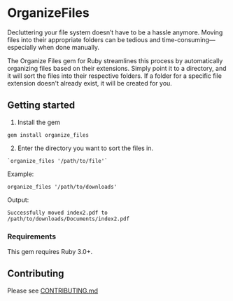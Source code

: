 # OrganizeFiles

Decluttering your file system doesn’t have to be a hassle anymore. Moving files into their appropriate folders can be tedious and time-consuming—especially when done manually.

The Organize Files gem for Ruby streamlines this process by automatically organizing files based on their extensions. Simply point it to a directory, and it will sort the files into their respective folders. If a folder for a specific file extension doesn't already exist, it will be created for you.

## Getting started

1. Install the gem
```
gem install organize_files
```

2. Enter the directory you want to sort the files in.
```
`organize_files '/path/to/file'`
```

Example:
```
organize_files '/path/to/downloads'
```
Output:
```
Successfully moved index2.pdf to /path/to/downloads/Documents/index2.pdf
```

### Requirements

This gem requires Ruby 3.0+.

## Contributing
Please see [CONTRIBUTING.md](CONTRIBUTING.md)